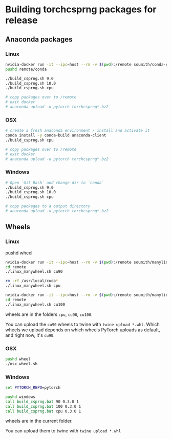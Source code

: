 # Building torchcsprng packages for release

## Anaconda packages

### Linux

```bash
nvidia-docker run -it --ipc=host --rm -v $(pwd):/remote soumith/conda-cuda bash
pushd remote/conda

./build_csprng.sh 9.0
./build_csprng.sh 10.0
./build_csprng.sh cpu

# copy packages over to /remote
# exit docker
# anaconda upload -u pytorch torchcsprng*.bz2
```

### OSX

```bash
# create a fresh anaconda environment / install and activate it
conda install -y conda-build anaconda-client
./build_csprng.sh cpu

# copy packages over to /remote
# exit docker
# anaconda upload -u pytorch torchcsprng*.bz2
```

### Windows

```bash
# Open `Git Bash` and change dir to `conda`
./build_csprng.sh 9.0
./build_csprng.sh 10.0
./build_csprng.sh cpu

# copy packages to a output directory
# anaconda upload -u pytorch torchcsprng*.bz2
```

## Wheels

### Linux

pushd wheel

```bash
nvidia-docker run -it --ipc=host --rm -v $(pwd):/remote soumith/manylinux-cuda90:latest bash
cd remote
./linux_manywheel.sh cu90

rm -rf /usr/local/cuda*
./linux_manywheel.sh cpu
```

```bash
nvidia-docker run -it --ipc=host --rm -v $(pwd):/remote soumith/manylinux-cuda100:latest bash
cd remote
./linux_manywheel.sh cu100
```

wheels are in the folders `cpu`, `cu90`, `cu100`.

You can upload the `cu90` wheels to twine with `twine upload *.whl`.
Which wheels we upload depends on which wheels PyTorch uploads as default, and right now, it's `cu90`.

### OSX

```bash
pushd wheel
./osx_wheel.sh
```

### Windows

```cmd
set PYTORCH_REPO=pytorch

pushd windows
call build_csprng.bat 90 0.3.0 1
call build_csprng.bat 100 0.3.0 1
call build_csprng.bat cpu 0.3.0 1
```

wheels are in the current folder.

You can upload them to twine with `twine upload *.whl`
